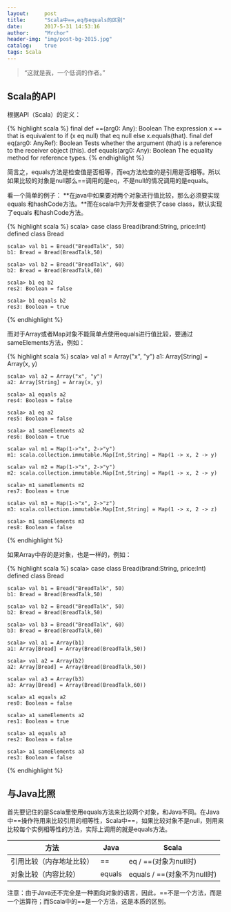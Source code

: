 ```yaml
---
layout:     post
title:      "Scala中==,eq与equals的区别"
date:       2017-5-31 14:53:16
author:     "Mrchor"
header-img: "img/post-bg-2015.jpg"
catalog:	true
tags: Scala
---
```


> “这就是我，一个低调的作者。”


## Scala的API
根据API（Scala）的定义：

{% highlight scala %}
	final def ==(arg0: Any): Boolean
	The expression x == that is equivalent to if (x eq null) that eq null else x.equals(that).
	final def eq(arg0: AnyRef): Boolean
	Tests whether the argument (that) is a reference to the receiver object (this).
	def equals(arg0: Any): Boolean
	The equality method for reference types.
{% endhighlight %}

简言之，equals方法是检查值是否相等，而eq方法检查的是引用是否相等。所以如果比较的对象是null那么==调用的是eq，不是null的情况调用的是equals。

看一个简单的例子：
**在java中如果要对两个对象进行值比较，那么必须要实现equals 和hashCode方法。**而在scala中为开发者提供了case class，默认实现了equals 和hashCode方法。

{% highlight scala %}
	scala> case class Bread(brand:String, price:Int)
	defined class Bread

	scala> val b1 = Bread("BreadTalk", 50)
	b1: Bread = Bread(BreadTalk,50)

	scala> val b2 = Bread("BreadTalk", 60)
	b2: Bread = Bread(BreadTalk,60)

	scala> b1 eq b2
	res2: Boolean = false

	scala> b1 equals b2
	res3: Boolean = true
{% endhighlight %}

而对于Array或者Map对象不能简单点使用equals进行值比较，要通过sameElements方法，例如：

{% highlight scala %}
	scala> val a1 = Array("x", "y")
	a1: Array[String] = Array(x, y)

	scala> val a2 = Array("x", "y")
	a2: Array[String] = Array(x, y)

	scala> a1 equals a2
	res4: Boolean = false

	scala> a1 eq a2
	res5: Boolean = false

	scala> a1 sameElements a2
	res6: Boolean = true

	scala> val m1 = Map(1->"x", 2->"y")
	m1: scala.collection.immutable.Map[Int,String] = Map(1 -> x, 2 -> y)

	scala> val m2 = Map(1->"x", 2->"y")
	m2: scala.collection.immutable.Map[Int,String] = Map(1 -> x, 2 -> y)

	scala> m1 sameElements m2
	res7: Boolean = true

	scala> val m3 = Map(1->"x", 2->"z")
	m3: scala.collection.immutable.Map[Int,String] = Map(1 -> x, 2 -> z)

	scala> m1 sameElements m3
	res8: Boolean = false
{% endhighlight %}

如果Array中存的是对象，也是一样的，例如：

{% highlight scala %}
	scala> case class Bread(brand:String, price:Int)
	defined class Bread

	scala> val b1 = Bread("BreadTalk", 50)
	b1: Bread = Bread(BreadTalk,50)

	scala> val b2 = Bread("BreadTalk", 50)
	b2: Bread = Bread(BreadTalk,50)

	scala> val b3 = Bread("BreadTalk", 60)
	b3: Bread = Bread(BreadTalk,60)

	scala> val a1 = Array(b1)
	a1: Array[Bread] = Array(Bread(BreadTalk,50))

	scala> val a2 = Array(b2)
	a2: Array[Bread] = Array(Bread(BreadTalk,50))

	scala> val a3 = Array(b3)
	a3: Array[Bread] = Array(Bread(BreadTalk,60))

	scala> a1 equals a2
	res0: Boolean = false

	scala> a1 sameElements a2
	res1: Boolean = true

	scala> a1 equals a3
	res2: Boolean = false

	scala> a1 sameElements a3
	res3: Boolean = false
{% endhighlight %}

## 与Java比照
首先要记住的是Scala里使用equals方法来比较两个对象，和Java不同。在Java中==操作符用来比较引用的相等性，Scala中==，如果比较对象不是null，则用来比较每个实例相等性的方法，实际上调用的就是equals方法。

方法 | Java | Scala
--|--|--
引用比较（内存地址比较）|==|eq / ==(对象为null时)
对象比较（内容比较）|equals|equals / ==(对象不为null时)

注意：由于Java还不完全是一种面向对象的语言，因此，==不是一个方法，而是一个运算符；而Scala中的==是一个方法，这是本质的区别。




